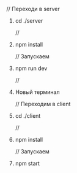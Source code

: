 // Переходи в server

1. cd ./server

   //

2. npm install

   // Запускаем

3. npm run dev

   //

4. Новый терминал

   // Переходим в client

5. cd ./client

   //

6. npm install

   // Запускаем

7. npm start

